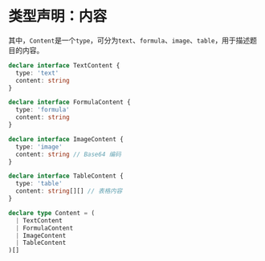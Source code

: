 # 类型声明：内容

其中，`Content`是一个`type`，可分为`text`、`formula`、`image`、`table`，用于描述题目的内容。

```typescript
declare interface TextContent {
  type: 'text'
  content: string
}

declare interface FormulaContent {
  type: 'formula'
  content: string
}

declare interface ImageContent {
  type: 'image'
  content: string // Base64 编码
}

declare interface TableContent {
  type: 'table'
  content: string[][] // 表格内容
}

declare type Content = (
  | TextContent
  | FormulaContent
  | ImageContent
  | TableContent
)[]
```
